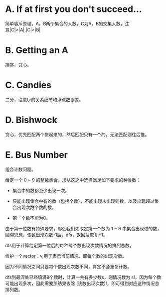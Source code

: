 # A. If at first you don't succeed...

简单容斥原理，A，B两个集合的人数，C为A，B的交集人数，注意|C|>|A|,|C|>|B|

# B. Getting an A

排序，贪心。

# C. Candies

二分，注意l,r的关系细节和浮点数误差。

# D. Bishwock

贪心，优先匹配两个拼起来的，然后匹配只有一个的，无法匹配则往后推。

# E. Bus Number

组合计数问题。

给定一个 0 ~ 9 的整数集合，求从这之中选择满足如下要求的种类数：

+ 集合中的数都至少出现一次。

+ 只能出现集合中有的数（包括个数），不能出现未出现的数，以及出现超过集合出现次数个数的数。

+ 第一个数不能为0。

由于第一位数有特殊要求，那么我们先取定第一个数为 1 ~ 9 中集合出现过的数，回溯思想，该数出现次数-1后，dfs，返回后恢复+1。

dfs用于计算给定第一位后的每种每个数出现次数情况的排列总数。

维护一个vector：v,用于表示当前情况，即每个数的出现次数。

因为不同情况之间只要每个数出现次数不同，肯定不会重复计数。

dfs到最深处已经填满9个数时，计算一共有多少数s，则情况数为 s!，因为每个数可能出现多次，因此需要那结果去除 (该数出现次数)!，即可得到对应这种情况总排列数。

